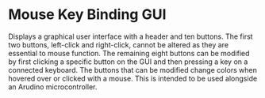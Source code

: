 # Mouse Key Binding GUI
Displays a graphical user interface with a header and ten buttons. The first two buttons, left-click and right-click, cannot be altered as they are essential to mouse function. The remaining eight buttons can be modified by first clicking a specific button on the GUI and then pressing a key on a connected keyboard. The buttons that can be modified change colors when hovered over or clicked with a mouse. This is intended to be used alongside an Arudino microcontroller.
